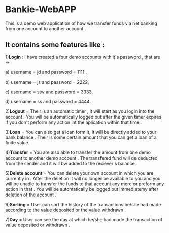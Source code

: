 # Bankie-WebAPP

This is a demo web application of how we transfer funds via net banking from one account to another account .

## It contains some features like : 

1)**Login** : I have created a four demo accounts with it's password , that are =>  

a) username = jd and password = 1111 , 

b) username = js and password = 2222, 

c) username = stw and password = 3333,

d) username = ss and password = 4444. 


2)**Logout** = Their is an automatic timer , it will start as you login into the account . You will be automatically logged out after the given timer expires if you don't perform any action int the aplication within that time .

3)**Loan** = You can also get a loan form it,
             It will be directly added to your bank balance .
             Their is some certain amount that you can get a loan of a finite value.
             
4)**Transfer** = You are also able to transfer the amount from one demo account to another demo account . The transfered fund will de deducted from the sender and it will bw added to the reciever's balance . 

5)**Delete account** = You can delete your own account in which you are currently in . After the deletion it will no longer be available to you and you will be unadle to transfer the funds to that account any more or preform any action in that . You will be automatically be logged out immediatemy after deletion of the account . 

6)**Sorting** = User can sort the history of the transactions he/she had made according to the value deposited or the value withdrawn .

7)**Day** = User can see the day at which he/she had made the transaction of value deposited or withdrawn . 




             
